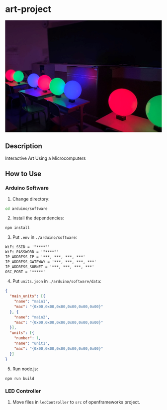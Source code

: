# art-project

![art-project](art-project.jpg)

## Description

Interactive Art Using a Microcomputers

## How to Use

### Arduino Software

1. Change directory:

```bash
cd arduino/software
```

2. Install the dependencies:

```bash
npm install
```

3. Put `.env` in `./arduino/software`:

```
WiFi_SSID = '"****"'
WiFi_PASSWORD = '"****"'
IP_ADDRESS_IP = '***, ***, ***, ***'
IP_ADDRESS_GATEWAY = '***, ***, ***, ***'
IP_ADDRESS_SUBNET = '***, ***, ***, ***'
OSC_PORT = '*****'
```

4. Put `units.json` in `./arduino/software/data`:

```json
{
  "main_units": [{
    "name": "main1",
    "mac": "{0x00,0x00,0x00,0x00,0x00,0x00}"
  }, {
    "name": "main2",
    "mac": "{0x00,0x00,0x00,0x00,0x00,0x00}"
  }],
  "units": [{
    "number": 1,
    "name": "unit1",
    "mac": "{0x00,0x00,0x00,0x00,0x00,0x00}"
  }]
}
```

5. Run node.js:

```bash
npm run build
```

### LED Controller

1. Move files in `ledController` to `src` of openframeworks project.
